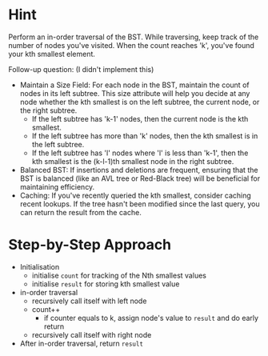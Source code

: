 # Hint

Perform an in-order traversal of the BST.
While traversing, keep track of the number of nodes you've visited. When the count reaches 'k', you've found your kth smallest element.

Follow-up question: (I didn't implement this)
- Maintain a Size Field: For each node in the BST, maintain the count of nodes in its left subtree. This size attribute will help you decide at any node whether the kth smallest is on the left subtree, the current node, or the right subtree.
    * If the left subtree has 'k-1' nodes, then the current node is the kth smallest.
    * If the left subtree has more than 'k' nodes, then the kth smallest is in the left subtree.
    * If the left subtree has 'l' nodes where 'l' is less than 'k-1', then the kth smallest is the (k-l-1)th smallest node in the right subtree.
- Balanced BST: If insertions and deletions are frequent, ensuring that the BST is balanced (like an AVL tree or Red-Black tree) will be beneficial for maintaining efficiency.
- Caching: If you've recently queried the kth smallest, consider caching recent lookups. If the tree hasn't been modified since the last query, you can return the result from the cache.

# Step-by-Step Approach

* Initialisation
    * initialise `count` for tracking of the Nth smallest values
    * initialise `result` for storing kth smallest value
* in-order traversal
    * recursively call itself with left node
    * count++
        * if counter equals to k, assign node's value to `result` and do early return
    * recursively call itself with right node
* After in-order traversal, return `result`
